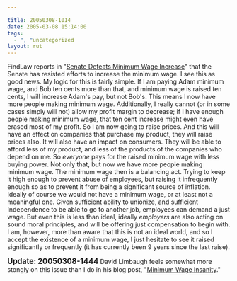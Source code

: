 ```yaml
---

title: 20050308-1014
date: 2005-03-08 15:14:00
tags:
  - ", "uncategorized
layout: rut
---
```


<p> FindLaw reports in "<a href="http://news.findlaw.com/ap_stories/a/w/1153/3-7-2005/20050307161506_13.html">Senate
Defeats Minimum Wage Increase</a>" that the Senate has resisted
efforts to increase the minimum wage.  I see this as good news.
My logic for this is fairly simple.  If I am paying Adam minimum
wage, and Bob ten cents more than that, and minimum wage is raised
ten cents, I will increase Adam's pay, but not Bob's.  This means I
now have more people making minimum wage.  Additionally, I really
cannot (or in some cases simply will not) allow my profit margin
to decrease; if I have enough people making minimum wage, that ten
cent increase might even have erased most of my profit.  So I am now
going to raise prices.  And this will have an effect on companies
that purchase my product, they will raise prices also.  It will also
have an impact on consumers.  They will be able to afford less of my
product, and less of the products of the companies who depend on me.
So <em>everyone</em> pays for the raised minimum wage with less
buying power.  Not only that, but now we have more people making
minimum wage.  The minimum wage then is a balancing act.  Trying to
keep it high enough to prevent abuse of employees, but raising it
infrequently enough so as to prevent it from being a significant
source of inflation.  Ideally of course we would not have a minimum
wage, or at least not a meaningful one.  Given sufficient ability to
unionize, and sufficient Independence to be able to go to another
job, employees can demand a just wage.  But even this is less than
ideal, ideally <em>employers</em> are also acting on sound moral
principles, and will be offering just compensation to begin with.
I am, however, more than aware that this is not an ideal world,
and so I accept the existence of a minimum wage, I just hesitate
to see it raised significantly or frequently (it has currently been
9 years since the last raise).</p>

<p><strong><big>Update: 20050308-1444</big></strong> David Limbaugh feels somewhat more stongly on this issue than I do in his blog post, "<a href="http://www.davidlimbaugh.com/mt/archives/2005/03/minimum_wage_in.html">Minimum Wage Insanity</a>."</p>

